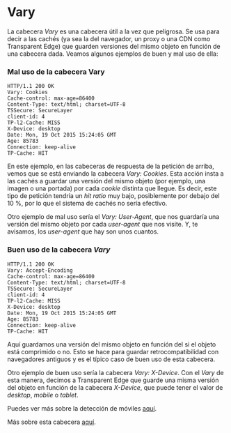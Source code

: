# Vary

La cabecera _Vary_ es una cabecera útil a la vez que peligrosa. Se usa para decir a las cachés (ya sea la del navegador, un proxy o una CDN como Transparent Edge) que guarden versiones del mismo objeto en función de una cabecera dada. Veamos algunos ejemplos de buen y mal uso de ella:

### Mal uso de la cabecera Vary

```
HTTP/1.1 200 OK
Vary: Cookies
Cache-control: max-age=86400
Content-Type: text/html; charset=UTF-8
TSSecure: SecureLayer
client-id: 4
TP-l2-Cache: MISS
X-Device: desktop
Date: Mon, 19 Oct 2015 15:24:05 GMT
Age: 85783
Connection: keep-alive
TP-Cache: HIT
```

En este ejemplo, en las cabeceras de respuesta de la petición de arriba, vemos que se está enviando la cabecera _Vary: Cookies_. Esta acción insta a las cachés a guardar una versión del mismo objeto (por ejemplo, una imagen o una portada) por cada _cookie_ distinta que llegue. Es decir, este tipo de petición tendría un _hit ratio_ muy bajo, posiblemente por debajo del 10 %, por lo que el sistema de cachés no sería efectivo.&#x20;

Otro ejemplo de mal uso sería el _Vary: User-Agent_, que nos guardaría una versión del mismo objeto por cada _user-agent_ que nos visite. Y, te avisamos, los _user-agent_ que hay son unos cuantos.

### Buen uso de la cabecera _Vary_

```
HTTP/1.1 200 OK
Vary: Accept-Encoding
Cache-control: max-age=86400
Content-Type: text/html; charset=UTF-8
TSSecure: SecureLayer
client-id: 4
TP-l2-Cache: MISS
X-Device: desktop
Date: Mon, 19 Oct 2015 15:24:05 GMT
Age: 85783
Connection: keep-alive
TP-Cache: HIT
```

Aquí guardamos una versión del mismo objeto en función del si el objeto está comprimido o no. Esto se hace para guardar retrocompatibilidad con navegadores antiguos y es el típico caso de buen uso de esta cabecera.

Otro ejemplo de buen uso sería la cabecera _Vary: X-Device_. Con el _Vary_ de esta manera, decimos a Transparent Edge que guarde una misma versión del objeto en función de la cabecera _X-Device_, que puede tener el valor de _desktop_, _mobile_ o _tablet_.

Puedes ver más sobre la detección de móviles [aquí](../funcionalidades/deteccion-de-dispositivos.md).

Más sobre esta cabecera [aquí](http://www.w3.org/Protocols/rfc2616/rfc2616-sec14.htm).
